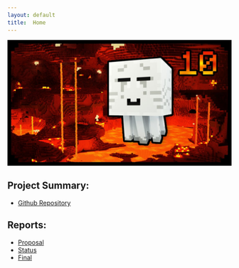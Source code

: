 ```yaml
---
layout: default
title:  Home
---
```



<img src="images/Ghast.jpg" width="700">
<br>

## Project Summary:


- [Github Repository](https://github.com/Chilly712/CrossTheFireLine_Minecraft)

## Reports:

- [Proposal](proposal.html)
- [Status](status.html)
- [Final](final.html)

